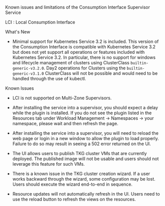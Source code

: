 Known issues and limitations of the Consumption Interface Supervisor Service

LCI : Local Consumption Interface

What's New

- Minimal support for Kubernetes Service 3.2 is included. This version of the Consumption Interface is compatible with Kubernetes Service 3.2 but does not yet support all operations or features included with Kubernetes Service 3.2. In particular, there is no support for windows and lifecycle management of clusters using ClusterClass `builtin-generic-v3.2.0`. Day2 operations for Clusters using the `builtin-generic-v3.1.0` ClusterClass will not be possible and would need to be handled through the use of kubectl. 

Known Issues

- LCI is not supported on Multi-Zone Supervisors.

- After installing the service into a supervisor, you should expect a delay while the plugin is installed. If you do not see the plugin listed in the Resources tab under Workload Management -> Namespaces -> your namespace, please wait and then refresh the page.

- After installing the service into a supervisor, you will need to reload the web page or login in a new window to allow the plugin to load properly. Failure to do so may result in seeing a 502 error returned on the UI.

- The UI allows users to publish TKG cluster VMs that are currently deployed. The published image will not be usable and users should not leverage this feature for such VMs.

- There is a known issue in the TKG cluster creation wizard. If a user works backward through the wizard, some configuration may be lost. Users should execute the wizard end-to-end in sequence.

- Resource updates will not automatically refresh in the UI. Users need to use the reload button to refresh the views on the resources.

